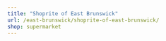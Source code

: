 ```yaml
---
title: "Shoprite of East Brunswick"
url: /east-brunswick/shoprite-of-east-brunswick/
shop: supermarket
---
```

